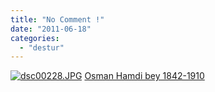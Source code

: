 ```yaml
---
title: "No Comment !"
date: "2011-06-18"
categories: 
  - "destur"
---
```


[![dsc00228.JPG](/uploads/2011/06/dsc00228.thumbnail.JPG)](/uploads/2011/06/dsc00228.jpg "dsc00228.JPG") [Osman Hamdi bey 1842-1910](/uploads/2011/06/dsc00228.jpg "dsc00228.JPG")
